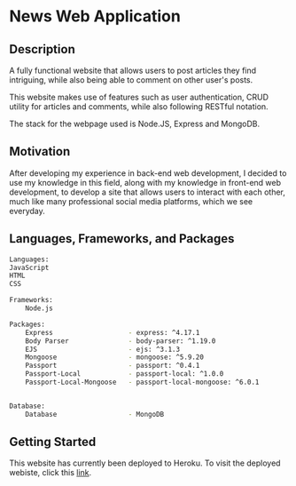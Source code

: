 #  News Web Application

## Description

A fully functional website that allows users to post articles they find intriguing, while also being able to comment on other user's posts.

This website makes use of features such as user authentication, CRUD utility for articles and comments, while also following RESTful notation.

The stack for the webpage used is Node.JS, Express and MongoDB.

## Motivation

After developing my experience in back-end web development, I decided to use my knowledge in this field, along with my knowledge in front-end web development, to develop a site that allows users to interact with each other, much like many professional social media platforms, which we see everyday.

## Languages, Frameworks, and Packages
```bash
Languages:
JavaScript
HTML
CSS

Frameworks: 
    Node.js

Packages:
    Express                   - express: ^4.17.1
    Body Parser               - body-parser: ^1.19.0
    EJS                       - ejs: ^3.1.3
    Mongoose                  - mongoose: ^5.9.20
    Passport                  - passport: ^0.4.1
    Passport-Local            - passport-local: ^1.0.0
    Passport-Local-Mongoose   - passport-local-mongoose: ^6.0.1


Database:
    Database                  - MongoDB

```

## Getting Started

This website has currently been deployed to Heroku. To visit the deployed webiste, click this [link](https://sheltered-wildwood-52533.herokuapp.com/).


